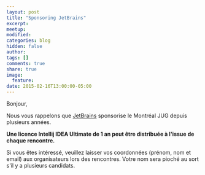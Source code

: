 ```yaml
---
layout: post
title: "Sponsoring JetBrains"
excerpt:
meetup:
modified:
categories: blog
hidden: false
author:
tags: []
comments: true
share: true
image:
  feature:
date: 2015-02-16T13:00:00-05:00
---
```


Bonjour,

Nous vous rappelons que [JetBrains](https://www.jetbrains.com/) sponsorise le Montréal JUG depuis plusieurs années.

__Une licence Intellij IDEA Ultimate de 1 an peut être distribuée à l'issue de chaque rencontre.__

Si vous êtes intéressé, veuillez laisser vos coordonnées (prénom, nom et email) aux organisateurs lors des rencontres. Votre nom sera pioché au sort s'il y a plusieurs candidats.
